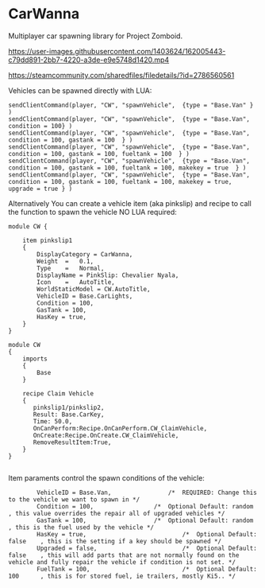 # CarWanna
Multiplayer car spawning library for Project Zomboid.

https://user-images.githubusercontent.com/1403624/162005443-c79dd891-2bb7-4220-a3de-e9e5748d1420.mp4

https://steamcommunity.com/sharedfiles/filedetails/?id=2786560561


Vehicles can be spawned directly with LUA:
```
sendClientCommand(player, "CW", "spawnVehicle",  {type = "Base.Van" } )
sendClientCommand(player, "CW", "spawnVehicle",  {type = "Base.Van", condition = 100} )
sendClientCommand(player, "CW", "spawnVehicle",  {type = "Base.Van", condition = 100, gastank = 100  } )
sendClientCommand(player, "CW", "spawnVehicle",  {type = "Base.Van", condition = 100, gastank = 100, fueltank = 100  } )
sendClientCommand(player, "CW", "spawnVehicle",  {type = "Base.Van", condition = 100, gastank = 100, fueltank = 100, makekey = true  } )
sendClientCommand(player, "CW", "spawnVehicle",  {type = "Base.Van", condition = 100, gastank = 100, fueltank = 100, makekey = true, upgrade = true } )
```

Alternatively You can create a vehicle item (aka pinkslip) and recipe to call the function to spawn the vehicle NO LUA required:
```
module CW {

    item pinkslip1
    {
        DisplayCategory = CarWanna,
        Weight	=	0.1,
        Type	=	Normal,
        DisplayName	= PinkSlip: Chevalier Nyala,
        Icon	=	AutoTitle,
        WorldStaticModel = CW.AutoTitle,
        VehicleID = Base.CarLights,		
        Condition = 100,
        GasTank = 100,
        HasKey = true,
    }
}
 
module CW
{
    imports
    {
        Base
    }
     
    recipe Claim Vehicle
    {
       pinkslip1/pinkslip2,
       Result: Base.CarKey,
       Time: 50.0,
       OnCanPerform:Recipe.OnCanPerform.CW_ClaimVehicle,
       OnCreate:Recipe.OnCreate.CW_ClaimVehicle,
       RemoveResultItem:True,
    } 
} 


```

Item paraments control the spawn conditions of the vehicle:
```
        VehicleID = Base.Van,		         /*  REQUIRED: Change this to the vehicle we want to spawn in */
        Condition = 100,		         /*  Optional Default: random   , this value overrides the repair all of upgraded vehicles */
        GasTank = 100,			         /*  Optional Default: random   , this is the fuel used by the vehicle */
        HasKey = true,                           /*  Optional Default: false    , this is the setting if a key should be spawned */
        Upgraded = false,                        /*  Optional Default: false    , this will add parts that are not normally found on the vehicle and fully repair the vehicle if condition is not set. */
        FuelTank = 100,                          /*  Optional Default: 100      , this is for stored fuel, ie trailers, mostly Ki5.. */
        
```




